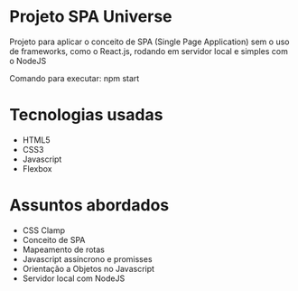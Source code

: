 # Projeto SPA Universe
<p> Projeto para aplicar o conceito de SPA (Single Page Application) sem o uso de frameworks, como o React.js, rodando em servidor local e simples com o NodeJS</p>

<p> Comando para executar: npm start</p>

# Tecnologias usadas
<ul>
    <li>HTML5</li>
    <li>CSS3</li>
    <li>Javascript</li>
    <li>Flexbox</li>
</ul>

# Assuntos abordados
<ul>
    <li>CSS Clamp</li>
    <li>Conceito de SPA</li>
    <li>Mapeamento de rotas</li>
    <li>Javascript assíncrono e promisses</li>
    <li>Orientação a Objetos no Javascript</li>
    <li>Servidor local com NodeJS</li>
</ul>

